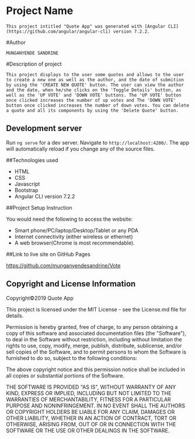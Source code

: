 # Project Name
`
This project intitled "Quote App" was generated with [Angular CLI](https://github.com/angular/angular-cli) version 7.2.2.
`

#Author

`
MUNGANYENDE SANDRINE
`

#Description of project

`
This project displays to the user some quotes and allows to the user to create a new one as well as the author, and the date of submition by using the 'CREATE NEW QUOTE' button. The user can view the author and the date, when he/she clicks on the 'Toggle Details' button, as well as the 'UP VOTE' and 'DOWN VOTE' buttons. The 'UP VOTE' button once clicked increases the number of up votes and The 'DOWN VOTE' button once clicked increases the number of down votes. You can delete a quote and all its components by using the 'Delete Quote' button.
`

## Development server

Run `ng serve` for a dev server. Navigate to `http://localhost:4200/`. The app will automatically reload if you change any of the source files.


##Technologies used

* HTML
* CSS
* Javascript
* Bootstrap
* Angular CLI version 7.2.2


##Project Setup Instruction

You would need the following to access the website:
*  Smart phone/PC/laptop/Desktop/Tablet or any PDA 
*  Internet connectivity (either wireless or ethernet) 
*  A web browser(Chrome is most recommendable).

##Link to live site on GitHub Pages

https://github.com/munganyendesandrine/Vote


## Copyright and License Information

Copyright©2019 Quote App

This project is licensed under the MIT License - see the License.md file for details.

Permission is hereby granted, free of charge, to any person obtaining a copy of this software and associated documentation files (the "Software"), to deal in the Software without restriction, including without limitation the rights to use, copy, modify, merge, publish, distribute, sublicense, and/or sell copies of the Software, and to permit persons to whom the Software is furnished to do so, subject to the following conditions:

The above copyright notice and this permission notice shall be included in all copies or substantial portions of the Software.

THE SOFTWARE IS PROVIDED "AS IS", WITHOUT WARRANTY OF ANY KIND, EXPRESS OR IMPLIED, INCLUDING BUT NOT LIMITED TO THE WARRANTIES OF MERCHANTABILITY, FITNESS FOR A PARTICULAR PURPOSE AND NONINFRINGEMENT. IN NO EVENT SHALL THE AUTHORS OR COPYRIGHT HOLDERS BE LIABLE FOR ANY CLAIM, DAMAGES OR OTHER LIABILITY, WHETHER IN AN ACTION OF CONTRACT, TORT OR OTHERWISE, ARISING FROM, OUT OF OR IN CONNECTION WITH THE SOFTWARE OR THE USE OR OTHER DEALINGS IN THE SOFTWARE.
